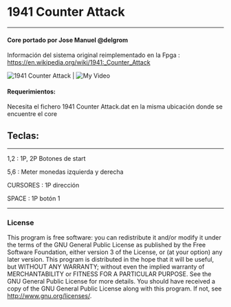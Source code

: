 # 1941 Counter Attack
--------------------------------------------------
#### Core portado por Jose Manuel @delgrom

Información del sistema original reimplementado en la Fpga : https://en.wikipedia.org/wiki/1941:_Counter_Attack

![1941 Counter Attack](https://user-images.githubusercontent.com/31018768/93019403-10643d80-f5d7-11ea-8d06-2d6f03e9cee4.jpg) | ![My Video](https://user-images.githubusercontent.com/31018768/93630861-fbc6e180-f9ea-11ea-8aae-645e8f11c856.gif)

#### Requerimientos:

Necesita el fichero 1941 Counter Attack.dat en la misma ubicación donde se encuentre el core

## Teclas:
--------------------------------------------------
1,2 :   1P, 2P Botones de start

5,6 :   Meter monedas izquierda y derecha

CURSORES : 1P dirección

SPACE    : 1P botón 1

---------------------------------------------------
### License


This program is free software: you can redistribute it and/or modify it under the terms of the GNU General Public License as published by the Free Software Foundation, either version 3 of the License, or (at your option) any later version.
This program is distributed in the hope that it will be useful, but WITHOUT ANY WARRANTY; without even the implied warranty of MERCHANTABILITY or FITNESS FOR A PARTICULAR PURPOSE. See the GNU General Public License for more details.
You should have received a copy of the GNU General Public License along with this program. If not, see http://www.gnu.org/licenses/.

